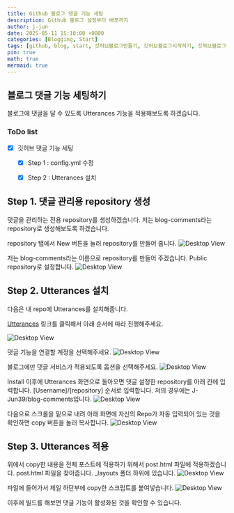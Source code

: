 ```yaml
---
title: Github 블로그 댓글 기능 세팅
description: Github 블로그 설정부터 배포까지
author: j-jun
date: 2025-05-11 15:10:00 +0800
categories: [Blogging, Start]
tags: [github, blog, start, 깃허브블로그만들기, 깃허브블로그시작히기, 깃허브블로그댓글, 댓글, 댓글기능, 댓글기능만들기]
pin: true
math: true
mermaid: true
---
```


## 블로그 댓글 기능 세팅하기

블로그에 댓글을 달 수 있도록 Utterances 기능을 적용해보도록 하겠습니다.
<br>

### ToDo list
- [x] 깃허브 댓글 기능 세팅
  - [x] Step 1 : config.yml 수정
  - [x] Step 2 : Utterances 설치
  

## Step 1. 댓글 관리용 repository 생성

댓글을 관리하는 전용 repository를 생성하겠습니다.
저는 blog-comments라는 repository로 생성해보도록 하겠습니다.
<br>

repository 탭에서 New 버튼을 눌러 repository를 만들어 줍니다.
![Desktop View](../assets/img/post5/gitcomments6.png)

저는 blog-comments라는 이름으로 repository를 만들어 주겠습니다.
Public repository로 설정합니다.
![Desktop View](../assets/img/post5/gitcomments7.png)

## Step 2. Utterances 설치
다음은 내 repo에 Utterances를 설치해줍니다.

[Utterances](https://github.com/apps/utterances/) 링크를 클릭해서 아래 순서에 따라 진행해주세요.

![Desktop View](../assets/img/post5/gitcomments1.png)

댓글 기능을 연결할 계정을 선택해주세요.
![Desktop View](../assets/img/post5/gitcomments2.png)

블로그에만 댓글 서비스가 적용되도록 옵션을 선택해주세요.
![Desktop View](../assets/img/post5/gitcomments8.png)

Install 이후에 Utterances 화면으로 돌아오면 댓글 설정한 repository를 아래 칸에 입력합니다.
[Username]/[repository] 순서로 입력합니다.
저의 경우에는 J-Jun39/blog-comments입니다.
![Desktop View](../assets/img/post5/gitcomments9.png)

다음으로 스크롤을 밑으로 내려 아래 화면에 자신의 Repo가 자동 입력되어 있는 것을 확인하면 copy 버튼을 눌러 복사합니다.
![Desktop View](../assets/img/post5/gitcomments10.png)



## Step 3. Utterances 적용
위에서 copy한 내용을 전체 포스트에 적용하기 위해서 post.html 파일에 적용하겠습니다.
post.html 파일을 찾아줍니다. _layouts 폴더 하위에 있습니다.
![Desktop View](../assets/img/post5/gitcomments11.png)

파일에 들어가서 제일 하단부에 copy한 스크립트를 붙여넣습니다.
![Desktop View](../assets/img/post5/gitcomments12.png)

이후에 빌드를 해보면 댓글 기능이 활성화된 것을 확인할 수 있습니다.

